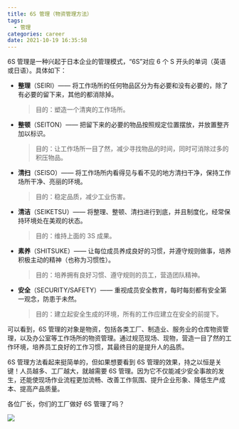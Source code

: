 ```yaml
---
title: 6S 管理（物资管理方法）
tags:
  - 管理
categories: career
date: 2021-10-19 16:35:58
---
```




6S 管理是一种兴起于日本企业的管理模式，“6S”对应 6 个 S 开头的单词（英语或日语）。具体如下：

- **整理**（SEIRI）—— 将工作场所的任何物品区分为有必要和没有必要的，除了有必要的留下来，其他的都消除掉。
  >目的：塑造一个清爽的工作场所。
- **整顿**（SEITON）—— 把留下来的必要的物品按照规定位置摆放，并放置整齐加以标识。
  >目的：让工作场所一目了然，减少寻找物品的时间，同时可消除过多的积压物品。
- **清扫**（SEISO）—— 将工作场所内看得见与看不见的地方清扫干净，保持工作场所干净、亮丽的环境。
  >目的：稳定品质，减少工业伤害。
- **清洁**（SEIKETSU）—— 将整理、整顿、清扫进行到底，并且制度化，经常保持环境处在美观的状态。
  >目的：维持上面的 3S 成果。
- **素养**（SHITSUKE）—— 让每位成员养成良好的习惯，并遵守规则做事，培养积极主动的精神（也称为习惯性）。
  >目的：培养拥有良好习惯、遵守规则的员工，营造团队精神。
- **安全**（SECURITY/SAFETY）—— 重视成员安全教育，每时每刻都有安全第一观念，防患于未然。
  >目的：建立起安全生成的环境，所有的工作应建立在安全的前提下。


可以看到，6S 管理的对象是物资，包括各类工厂、制造业、服务业的仓库物资管理，以及办公室等工作场所的物资管理。通过规范现场、现物，营造一目了然的工作环境，培养员工良好的工作习惯，其最终目的是提升人的品质。

6S 管理方法看起来挺简单的，但如果想要看到 6S 管理的效果，持之以恒是关键！人员越多、工厂越大，就越需要 6S 管理。因为它不仅能减少安全事故的发生，还能使现场作业流程更加流畅、改善工作氛围、提升企业形象、降低生产成本、提高产品质量。

各位厂长，你们的工厂做好 6S 管理了吗？

![](/images/career/6s-management.png)